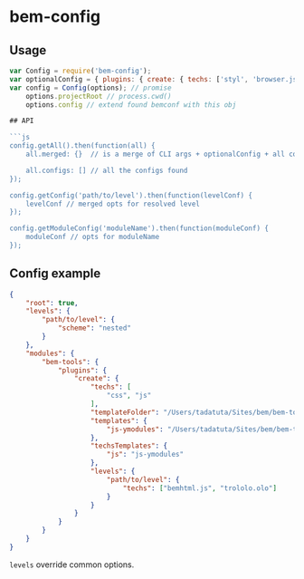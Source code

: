# bem-config

## Usage

```js
var Config = require('bem-config');
var optionalConfig = { plugins: { create: { techs: ['styl', 'browser.js'] } } };
var config = Config(options); // promise
    options.projectRoot // process.cwd()
    options.config // extend found bemconf with this obj

## API

```js
config.getAll().then(function(all) {
    all.merged: {}  // is a merge of CLI args + optionalConfig + all configs found by rc

    all.configs: [] // all the configs found
});

config.getConfig('path/to/level').then(function(levelConf) {
    levelConf // merged opts for resolved level
});

config.getModuleConfig('moduleName').then(function(moduleConf) {
    moduleConf // opts for moduleName
});
```

## Config example

```json
{
    "root": true,
    "levels": {
        "path/to/level": {
            "scheme": "nested"
        }
    },
    "modules": {
        "bem-tools": {
            "plugins": {
                "create": {
                    "techs": [
                        "css", "js"
                    ],
                    "templateFolder": "/Users/tadatuta/Sites/bem/bem-tools-create/templates",
                    "templates": {
                        "js-ymodules": "/Users/tadatuta/Sites/bem/bem-tools-create/templates/js"
                    },
                    "techsTemplates": {
                        "js": "js-ymodules"
                    },
                    "levels": {
                        "path/to/level": {
                            "techs": ["bemhtml.js", "trololo.olo"]
                        }
                    }
                }
            }
        }
    }
}
```

`levels` override common options.
